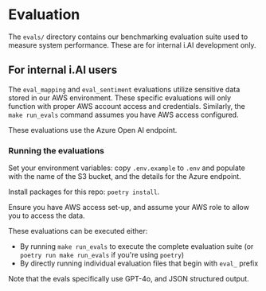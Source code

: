 # Evaluation

The `evals/` directory contains our benchmarking evaluation suite used to measure system performance. These are for internal i.AI development only.

## For internal i.AI users

The `eval_mapping` and `eval_sentiment` evaluations utilize sensitive data stored in our AWS environment. These specific evaluations will only function with proper AWS account access and credentials. Similarly, the `make run_evals` command assumes you have AWS access configured.

These evaluations use the Azure Open AI endpoint.

### Running the evaluations

Set your environment variables: copy `.env.example` to `.env` and populate with the name of the S3 bucket, and the details for the Azure endpoint.

Install packages for this repo: `poetry install`.

Ensure you have AWS access set-up, and assume your AWS role to allow you to access the data.

These evaluations can be executed either:
- By running `make run_evals` to execute the complete evaluation suite (or `poetry run make run_evals` if you're using `poetry`)
- By directly running individual evaluation files that begin with `eval_` prefix

Note that the evals specifically use GPT-4o, and JSON structured output.

